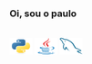 ### Oi, sou o paulo
<div style="display: inline_block"><br>
 <img align="center" alt="phPython" height="30" width="40" src="https://raw.githubusercontent.com/devicons/devicon/master/icons/python/python-original.svg">
 <img align="center" alt="Ph-Java" height="30" width="40" src="https://raw.githubusercontent.com/devicons/devicon/master/icons/java/java-original.svg">
  <img align="center" alt="Ph-Mysql" height="30" width="40" src="https://github.com/devicons/devicon/blob/master/icons/mysql/mysql-original.svg">
  </div>
